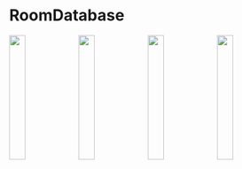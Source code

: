 # RoomDatabase

<img src = "https://github.com/youuungh/android-example-kotlin/assets/97438155/c4bcbf86-c702-4556-aa0a-c480cfe6f18b" width="24%" height="24%">
<img src = "https://github.com/youuungh/android-example-kotlin/assets/97438155/ef7e7761-6ea5-4f2c-a4af-36656d402759" width="24%" height="24%">
<img src = "https://github.com/youuungh/android-example-kotlin/assets/97438155/07b20e77-ee79-41d4-9f7d-66249f45df67" width="24%" height="24%">
<img src = "https://github.com/youuungh/android-example-kotlin/assets/97438155/19b57632-c97d-4ab8-b5d1-ad81fead1483" width="24%" height="24%">
